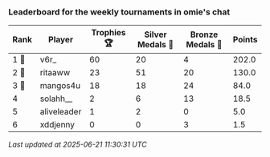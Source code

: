 ### Leaderboard for the weekly tournaments in omie's chat
| Rank | Player | Trophies 🏆 | Silver Medals 🥈 | Bronze Medals 🥉 | Points |
|------|--------|-------------|------------------|------------------|--------|
| 1 🥇 | v6r_ | 60 | 20 | 4 | 202.0 |
| 2 🥈 | ritaaww | 23 | 51 | 20 | 130.0 |
| 3 🥉 | mangos4u | 18 | 18 | 24 | 84.0 |
| 4 | solahh__ | 2 | 6 | 13 | 18.5 |
| 5 | aliveleader | 1 | 2 | 0 | 5.0 |
| 6 | xddjenny | 0 | 0 | 3 | 1.5 |

_Last updated at 2025-06-21 11:30:31 UTC_